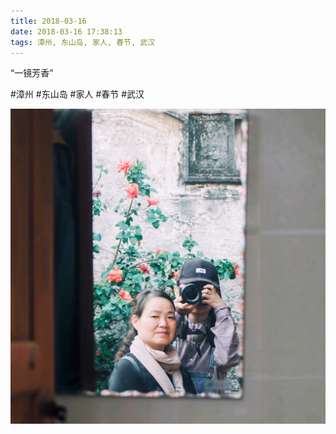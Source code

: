 ```yaml
---
title: 2018-03-16
date: 2018-03-16 17:38:13
tags: 漳州, 东山岛, 家人, 春节, 武汉
---
```


<p>“一镜芳香”</p>

#漳州 #东山岛 #家人 #春节 #武汉

![](/assets/images/2018/03/1554be2056f48eeb7f89702474bce5a8.jpg)
